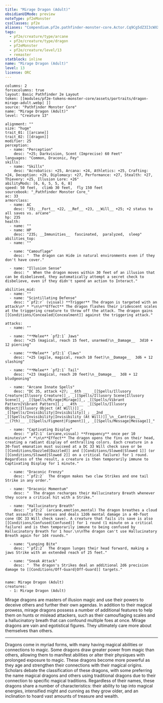```yaml
---
title: "Mirage Dragon (Adult)"
obsidianUIMode: preview
noteType: pf2eMonster
cssClasses: pf2e
aliases: "Compendium.pf2e.pathfinder-monster-core.Actor.Cq9Cg5dZ3I3cWXXR" 
tags:
  - pf2e/creature/type/arcane
  - pf2e/creature/type/dragon
  - pf2eMonster
  - pf2e/creature/level/13
  - remaster
statblock: inline
name: "Mirage Dragon (Adult)"
level: 13
license: ORC
---
```


```statblock
columns: 2
forcecolumns: true
layout: Basic Pathfinder 2e Layout
token: [[modules/pf2e-tokens-monster-core/assets/portraits/dragon-mirage-adult.webp| ]]
source: "Pathfinder Monster Core"
name: "Mirage Dragon (Adult)"
level: "Creature 13"

alignment: ""
size: "huge"
trait_01: [[arcane]]
trait_02: [[dragon]]
modifier: 25
perception:
  - name: "Perception"
    desc: "+25; Darkvision, Scent (Imprecise) 60 Feet"
languages: "Common, Draconic, Fey"
skills:
  - name: "Skills"
    desc: "Acrobatics: +25, Arcana: +24, Athletics: +25, Crafting: +24, Deception: +29, Diplomacy: +27, Performance: +27, Stealth: +27, Thievery: +25, Illusion Lore: +26"
abilityMods: [6, 6, 5, 5, 6, 8]
speed: 50 feet,  climb 30 feet,  fly 150 feet
sourcebook: "_Pathfinder Monster Core_"
ac: 33
armorclass:
  - name: AC
    desc: "33; __Fort__ +22, __Ref__ +23, __Will__ +25; +2 status to all saves vs. arcane"
hp: 235
health:
  - name: ""
  - name: HP
    desc: "235; __Immunities__  fascinated,  paralyzed,  sleep"
abilities_top:
  - name: ""

  - name: "Camouflage"
    desc: "  The dragon can Hide in natural environments even if they don't have cover."

  - name: "Illusion Sense"
    desc: "  When the dragon moves within 30 feet of an illusion that can be disbelieved, they automatically attempt a secret check to disbelieve, even if they didn't spend an action to Interact."

abilities_mid:
  - name: ""
  - name: "Scintillating Defense"
    desc: "`pf2:r` (visual) **Trigger** The dragon is targeted with an attack\n* * *\n\n**Effect** The dragon flashes their iridescent scales at the triggering creature to throw off the attack. The dragon gains [[Conditions/Concealed|Concealment]] against the triggering attack."

attacks:
  - name: ""

  - name: "**Melee** `pf2:1` Jaws"
    desc: "+25 (magical, reach 15 feet, unarmed)\n__Damage__  3d10 + 12 piercing"

  - name: "**Melee** `pf2:1` Claws"
    desc: "+25 (agile, magical, reach 10 feet)\n__Damage__  3d6 + 12 slashing"

  - name: "**Melee** `pf2:1` Tail"
    desc: "+23 (magical, reach 20 feet)\n__Damage__  3d8 + 12 bludgeoning"

  - name: "Arcane Innate Spells"
    desc: "DC 35, attack +27; __6th __  _[[Spells/Illusory Creature|Illusory Creature]]_, _[[Spells/Illusory Scene|Illusory Scene]]_, _[[Spells/Mirage|Mirage]]_, _[[Spells/Vibrant Pattern|Vibrant Pattern]]_; __4th __  _[[Spells/Illusory Object|Illusory Object (At Will)]]_, _[[Spells/Invisibility|Invisibility]]_; __2nd __  _[[Spells/Invisibility|Invisibility (At Will)]]_\n__Cantrips__  __(7th)__ _[[Spells/Figment|Figment]]_, _[[Spells/Message|Message]]_"

  - name: "Captivating Display"
    desc: "`pf2:1` (arcane,visual) **Frequency** once per 10 minutes\n* * *\n\n**Effect** The dragon opens the fins on their head, creating a radiant display of enthralling colors. Each creature in a 30-foot emanation must succeed at a DC 33 Will check save or be [[Conditions/Dazzled|Dazzled]] and [[Conditions/Slowed|Slowed 1]] (or [[Conditions/Slowed|Slowed 2]] on a critical failure) for 1 round. Regardless of the result, a creature is then temporarily immune to Captivating Display for 1 minute."

  - name: "Draconic Frenzy"
    desc: "`pf2:2`  The dragon makes two claw Strikes and one tail Strike in any order."

  - name: "Draconic Momentum"
    desc: "  The dragon recharges their Hallucinatory Breath whenever they score a critical hit with a Strike."

  - name: "Hallucinatory Breath"
    desc: "`pf2:2` (arcane,emotion,mental) The dragon breathes a cloud that assaults the senses and deals 12d6 mental damage in a 40-foot cone (DC 33 Will check save). A creature that fails its save is also [[Conditions/Confused|Confused]] for 1 round (1 minute on a critical failure) and is then temporarily immune to being confused by Hallucinatory Breath for 1 hour.\n\nThe dragon can't use Hallucinatory Breath again for 1d4 rounds."

  - name: "Lunging Bite"
    desc: "`pf2:2`  The dragon lunges their head forward, making a jaws Strike with an extended reach of 25 feet."

  - name: "Sneak Attack"
    desc: "  The dragon's Strikes deal an additional 2d6 precision damage to [[Conditions/Off-Guard|Off-Guard]] targets."
 
```

```encounter-table
name: Mirage Dragon (Adult)
creatures:
  - 1: Mirage Dragon (Adult)
```



Mirage dragons are masters of illusion magic and use their powers to deceive others and further their own agendas. In addition to their magical prowess, mirage dragons possess a number of additional features to help them on hunts or mislead attackers, such as their camouflaging scales and a hallucinatory breath that can confound multiple foes at once. Mirage dragons are vain and egotistical figures. They ultimately care more about themselves than others.

* * *

Dragons come in myriad forms, with many having magical abilities or connections to magic. Some dragons draw greater power from magic than others, allowing them to manifest abilities or alter their physiques with prolonged exposure to magic. These dragons become more powerful as they age and strengthen their connections with their magical origins. Scholars debate the classification of these dragons, with some preferring the name magical dragons and others using traditional dragons due to their connection to specific magical traditions. Regardless of their names, these dragons share a number of characteristics: their ability to tap into magical energies, intensified might and cunning as they grow older, and an inclination to hoard vast amounts of treasure and wealth.
